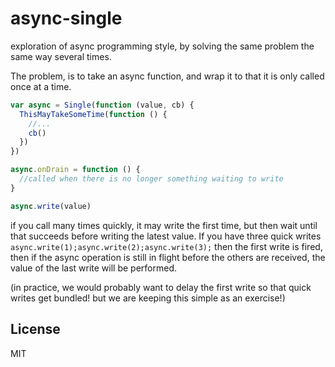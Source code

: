 # async-single

exploration of async programming style,
by solving the same problem the same way several times.

The problem, is to take an async function,
and wrap it to that it is only called once at a time.

``` js
var async = Single(function (value, cb) {
  ThisMayTakeSomeTime(function () {
    //...
    cb()
  })
})

async.onDrain = function () {
  //called when there is no longer something waiting to write
}

async.write(value)
```

if you call many times quickly, it may write the first time,
but then wait until that succeeds before writing the latest value.
If you have three quick writes
`async.write(1);async.write(2);async.write(3);`
then the first write is fired, then if the async operation
is still in flight before the others are received, the value
of the last write will be performed.

(in practice, we would probably want to delay the first
write so that quick writes get bundled! but we are keeping
this simple as an exercise!)

## License

MIT




